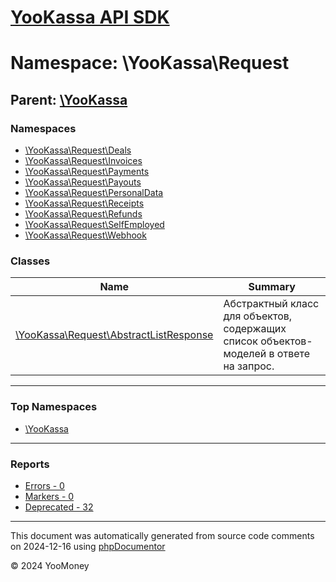# [YooKassa API SDK](../home.md)

# Namespace: \YooKassa\Request

## Parent: [\YooKassa](../namespaces/yookassa.md)

### Namespaces

* [\YooKassa\Request\Deals](../namespaces/yookassa-request-deals.md)
* [\YooKassa\Request\Invoices](../namespaces/yookassa-request-invoices.md)
* [\YooKassa\Request\Payments](../namespaces/yookassa-request-payments.md)
* [\YooKassa\Request\Payouts](../namespaces/yookassa-request-payouts.md)
* [\YooKassa\Request\PersonalData](../namespaces/yookassa-request-personaldata.md)
* [\YooKassa\Request\Receipts](../namespaces/yookassa-request-receipts.md)
* [\YooKassa\Request\Refunds](../namespaces/yookassa-request-refunds.md)
* [\YooKassa\Request\SelfEmployed](../namespaces/yookassa-request-selfemployed.md)
* [\YooKassa\Request\Webhook](../namespaces/yookassa-request-webhook.md)

### Classes

| Name | Summary |
| ---- | ------- |
| [\YooKassa\Request\AbstractListResponse](../classes/YooKassa-Request-AbstractListResponse.md) | Абстрактный класс для объектов, содержащих список объектов-моделей в ответе на запрос. |

---

### Top Namespaces

* [\YooKassa](../namespaces/yookassa.md)

---

### Reports
* [Errors - 0](../reports/errors.md)
* [Markers - 0](../reports/markers.md)
* [Deprecated - 32](../reports/deprecated.md)

---

This document was automatically generated from source code comments on 2024-12-16 using [phpDocumentor](http://www.phpdoc.org/)

&copy; 2024 YooMoney